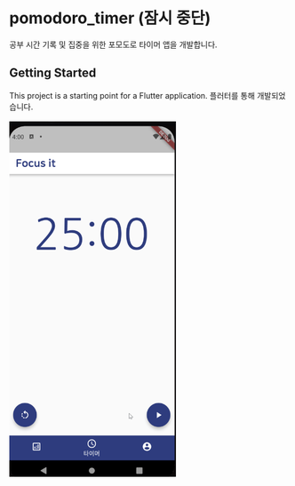 # pomodoro_timer (잠시 중단)

공부 시간 기록 및 집중을 위한 포모도로 타이머 앱을 개발합니다.

## Getting Started

This project is a starting point for a Flutter application.
플러터를 통해 개발되었습니다. <br><br>
<img src="/readmefolder/first.gif/" width="300" height="640"/>

